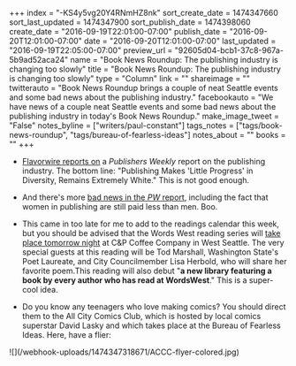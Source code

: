 +++
index = "-KS4y5vg20Y4RNmHZ8nk"
sort_create_date = 1474347660
sort_last_updated = 1474347900
sort_publish_date = 1474398060
create_date = "2016-09-19T22:01:00-07:00"
publish_date = "2016-09-20T12:01:00-07:00"
date = "2016-09-20T12:01:00-07:00"
last_updated = "2016-09-19T22:05:00-07:00"
preview_url = "92605d04-bcb1-37c8-967a-5b9ad52aca24"
name = "Book News Roundup: The publishing industry is changing too slowly"
title = "Book News Roundup: The publishing industry is changing too slowly"
type = "Column"
link = ""
shareimage = ""
twitterauto = "Book News Roundup brings a couple of neat Seattle events and some bad news about the publishing industry."
facebookauto = "We have news of a couple neat Seattle events and some bad news about the publishing industry in today's Book News Roundup."
make_image_tweet = "False"
notes_byline = ["writers/paul-constant"]
tags_notes = ["tags/book-news-roundup", "tags/bureau-of-fearless-ideas"]
notes_about = ""
books = ""
+++
* [Flavorwire reports on](http://flavorwire.com/589711/publishing-makes-little-progress-in-diversity-remains-extremely-white) a *Publishers Weekly* report on the publishing industry. The bottom line: "Publishing Makes 'Little Progress' in Diversity, Remains Extremely White." This is not good enough.

* And there's more [bad news in the *PW* report](http://www.publishersweekly.com/pw/by-topic/industry-news/publisher-news/article/71506-the-pw-publishing-industry-salary-survey-2016.html), including the fact that women in publishing are still paid less than men. Boo.

* This came in too late for me to add to the readings calendar this week, but you should be advised that the Words West reading series will [take place tomorrow night](http://wordswestliterary.weebly.com/next-event.html) at C&P Coffee Company in West Seattle. The very special guests at this reading will be Tod Marshall, Washington State's Poet Laureate, and City Councilmember Lisa Herbold, who will share her favorite poem.This reading will also debut "**a new library featuring a book by every author who has read at WordsWest**." This is a super-cool idea.

* Do you know any teenagers who love making comics? You should direct them to the All City Comics Club, which is hosted by local comics superstar David Lasky and which takes place at the Bureau of Fearless Ideas. Here, have a flier:

<p class="image">![](/webhook-uploads/1474347318671/ACCC-flyer-colored.jpg)</p>
